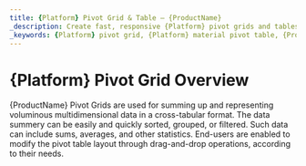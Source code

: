 ```yaml
---
title: {Platform} Pivot Grid & Table – {ProductName}
_description: Create fast, responsive {Platform} pivot grids and tables with {ProductName}. Perform complex analysis and apply data sorting, grouping, or filtering.
_keywords: {Platform} pivot grid, {Platform} material pivot table, {ProductName}, Infragistics
---
```


# {Platform} Pivot Grid Overview

{ProductName} Pivot Grids are used for summing up and representing voluminous multidimensional data in a cross-tabular format. The data summery can be easily and quickly sorted, grouped, or filtered. Such data can include sums, averages, and other statistics. End-users are enabled to modify the pivot table layout through drag-and-drop operations, according to their needs.


<!--
TODO port rest of topic from
https://github.com/IgniteUI/igniteui-docfx/blob/master/en/components/pivotGrid/pivot-grid.md -->